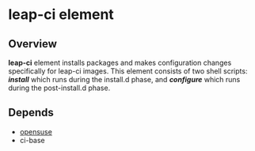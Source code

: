 # leap-ci element

## Overview

**leap-ci** element installs packages and makes configuration changes
specifically for leap-ci images. This element consists of two
shell scripts:  ***install*** which runs during the install.d phase, and
***configure***  which runs during the post-install.d phase.

## Depends

* [opensuse](https://docs.openstack.org/diskimage-builder/latest/elements/opensuse/README.html)
* ci-base
